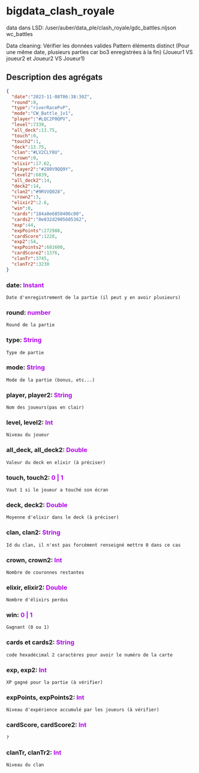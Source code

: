 # bigdata_clash_royale

data dans LSD: /user/auber/data_ple/clash_royale/gdc_battles.nljson
                                                wc_battles

Data cleaning:
    Vérifier les données valides 
    Pattern éléments distinct (Pour une même date, plusieurs parties car bo3 enregistrées à la fin)
    (Joueur1 VS joueur2 et Joueur2 VS Joueur1)


## Description des agrégats
```json
{
  "date":"2023-11-08T06:38:30Z",
  "round":0,
  "type":"riverRacePvP",
  "mode":"CW_Battle_1v1",
  "player":"#LQC2P0QPV",
  "level":7339,
  "all_deck":13.75,
  "touch":0,
  "touch2":1,
  "deck":13.75,
  "clan":"#LV2CLY8U",
  "crown":0,
  "elixir":17.62,
  "player2":"#280V9QQ9Y",
  "level2":6839,
  "all_deck2":14,
  "deck2":14,
  "clan2":"#9RVVQ028",
  "crown2":3,
  "elixir2":2.6,
  "win":0,
  "cards":"184a0e6850406c00",
  "cards2":"0e032d2905605362",
  "exp":44,
  "expPoints":272988,
  "cardScore":1228,
  "exp2":54,
  "expPoints2":681600,
  "cardScore2":1376,
  "clanTr":3745,
  "clanTr2":3230
}
```


### date: <span style="color: #B200ED"> Instant</span>
    Date d'enregistrement de la partie (il peut y en avoir plusieurs)
### round: <span style="color: #B200ED"> number</span>
    Round de la partie
### type: <span style="color: #B200ED"> String</span>
    Type de partie
### mode: <span style="color: #B200ED"> String</span>
    Mode de la partie (bonus, etc...)
### player, player2: <span style="color: #B200ED"> String</span>
    Nom des joueurs(pas en clair)
### level, level2: <span style="color: #B200ED"> Int</span>
    Niveau du joueur
### all_deck, all_deck2: <span style="color: #B200ED"> Double</span>
    Valeur du deck en elixir (à préciser)
### touch, touch2: <span style="color: #B200ED"> 0 | 1 </span>
    Vaut 1 si le joueur a touché son écran
### deck, deck2: <span style="color: #B200ED"> Double</span>
    Moyenne d'elixir dans le deck (à préciser)
### clan, clan2: <span style="color: #B200ED"> String</span>
    Id du clan, il n'est pas forcément renseigné mettre 0 dans ce cas
### crown, crown2: <span style="color: #B200ED">Int</span>
    Nombre de couronnes restantes
### elixir, elixir2: <span style="color: #B200ED"> Double</span>
    Nombre d'élixirs perdus
### win: <span style="color: #B200ED"> 0 | 1</span>
    Gagnant (0 ou 1)
### cards et cards2: <span style="color: #B200ED"> String</span>
    code hexadécimal 2 caractères pour avoir le numéro de la carte
### exp, exp2: <span style="color: #B200ED"> Int</span>
    XP gagné pour la partie (à vérifier)
### expPoints, expPoints2: <span style="color: #B200ED"> Int</span>
    Niveau d'expérience accumulé par les joueurs (à vérifier)
### cardScore, cardScore2: <span style="color: #B200ED"> Int</span>
    ?
### clanTr, clanTr2: <span style="color: #B200ED"> Int</span>
    Niveau du clan